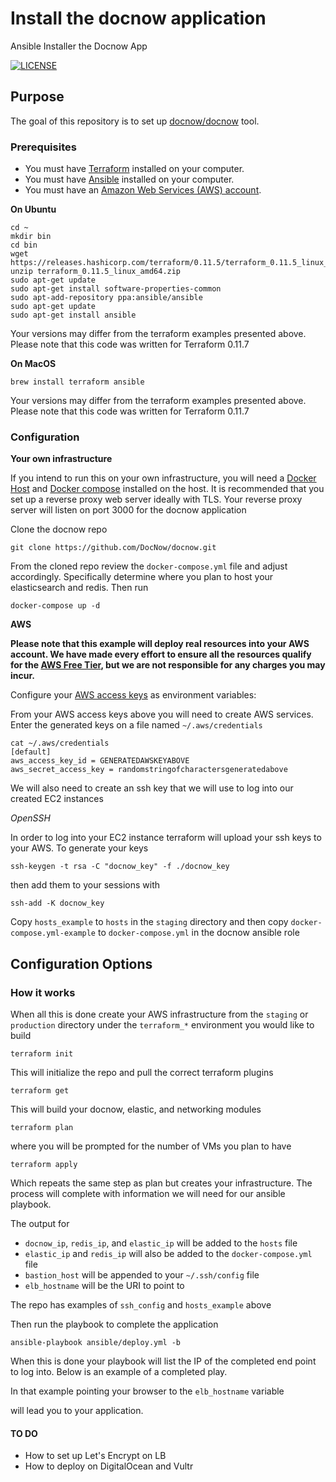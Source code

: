 # Install the docnow application
Ansible Installer the Docnow App

[![LICENSE](https://img.shields.io/badge/license-MIT-blue.svg?style=flat-square)](./LICENSE)

## Purpose

The goal of this repository is to set up
[docnow/docnow](https://github.com/docnow/docnow) tool.

### Prerequisites

* You must have [Terraform](https://www.terraform.io/) installed on your computer. 
* You must have [Ansible](https://ansible.com/) installed on your computer. 
* You must have an [Amazon Web Services (AWS) account](http://aws.amazon.com/).

**On Ubuntu**

```
cd ~
mkdir bin
cd bin
wget https://releases.hashicorp.com/terraform/0.11.5/terraform_0.11.5_linux_amd64.zip
unzip terraform_0.11.5_linux_amd64.zip
sudo apt-get update
sudo apt-get install software-properties-common
sudo apt-add-repository ppa:ansible/ansible
sudo apt-get update
sudo apt-get install ansible
```

Your versions may differ from the terraform examples presented above. Please note that this code was written for Terraform 0.11.7

**On MacOS**

```
brew install terraform ansible
```

Your versions may differ from the terraform examples presented above. Please note that this code was written for Terraform 0.11.7

### Configuration

**Your own infrastructure**

If you intend to run this on your own infrastructure, you will need a [Docker Host](https://docker.com) and [Docker
compose](https://docs.docker.com/compose/) installed on the host. It is
recommended that you set up a reverse proxy web server ideally with TLS. Your
reverse proxy server will listen on port 3000 for the docnow application

Clone the docnow repo

```
git clone https://github.com/DocNow/docnow.git
```
From the cloned repo review the `docker-compose.yml` file and adjust
accordingly. Specifically determine where you plan to host your elasticsearch
and redis. Then run

```
docker-compose up -d
```

**AWS**

**Please note that this example will deploy real resources into your AWS account. We have made every effort to ensure 
all the resources qualify for the [AWS Free Tier](https://aws.amazon.com/free/), but we are not responsible for any
charges you may incur.** 

Configure your [AWS access 
keys](http://docs.aws.amazon.com/general/latest/gr/aws-sec-cred-types.html#access-keys-and-secret-access-keys) as 
environment variables:

From your AWS access keys above you will need to create AWS
services. Enter the generated keys on a file named `~/.aws/credentials`

```
cat ~/.aws/credentials
[default]
aws_access_key_id = GENERATEDAWSKEYABOVE
aws_secret_access_key = randomstringofcharactersgeneratedabove
```

We will also need to create an ssh key that we will use to log into our created EC2
instances

*OpenSSH*

In order to log into your EC2 instance terraform will upload your ssh keys
to your AWS. To generate your keys

```
ssh-keygen -t rsa -C "docnow_key" -f ./docnow_key
```
then add them to your sessions with 

```
ssh-add -K docnow_key
```

Copy `hosts_example` to `hosts` in the `staging` directory and then copy
`docker-compose.yml-example` to `docker-compose.yml` in the docnow ansible role

## Configuration Options

### How it works

When all this is done create your AWS infrastructure from the `staging` or
`production` directory under the `terraform_*` environment you would like to
build

```
terraform init
```

This will initialize the repo and pull the correct terraform plugins

```
terraform get
```

This will build your docnow, elastic, and networking modules

```
terraform plan
```

where you will be prompted for the number of VMs you plan to have

```
terraform apply
```

Which repeats the same step as plan but creates your infrastructure. The process
will complete with information we will need for our ansible playbook.

The output for

* `docnow_ip`, `redis_ip`, and `elastic_ip` will be added to the `hosts` file
* `elastic_ip` and `redis_ip` will also be added to the `docker-compose.yml` file
* `bastion_host` will be appended to your `~/.ssh/config` file
* `elb_hostname` will be the URI to point to

The repo has examples of `ssh_config` and `hosts_example` above

Then run the playbook to complete the application

```
ansible-playbook ansible/deploy.yml -b
```

When this is done your playbook will list the IP of the completed end point to
log into. Below is an example of a completed play.

In that example pointing your browser to the `elb_hostname` variable

will lead you to your application.

#### TO DO
* How to set up Let's Encrypt on LB
* How to deploy on DigitalOcean and Vultr
